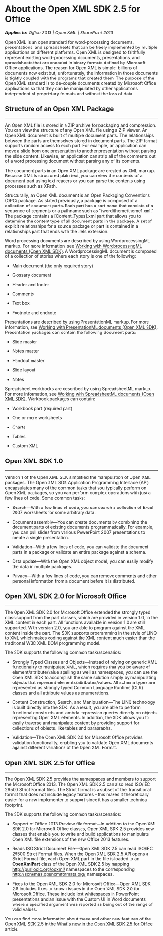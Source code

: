 
# About the Open XML SDK 2.5 for Office
***Applies to:** Office 2013 | Open XML | SharePoint 2013*

Open XML is an open standard for word-processing documents,
presentations, and spreadsheets that can be freely implemented by
multiple applications on different platforms. Open XML is designed to
faithfully represent existing word-processing documents, presentations,
and spreadsheets that are encoded in binary formats defined by Microsoft
Office applications. The reason for Open XML is simple: billions of
documents now exist but, unfortunately, the information in those
documents is tightly coupled with the programs that created them. The
purpose of the Open XML standard is to de-couple documents created by
Microsoft Office applications so that they can be manipulated by other
applications independent of proprietary formats and without the loss of
data.

## Structure of an Open XML Package

---------------------------------------------------------------------------------------------------------------------------------------------------------------------------------------------------------------------

An Open XML file is stored in a ZIP archive for packaging and
compression. You can view the structure of any Open XML file using a ZIP
viewer. An Open XML document is built of multiple document parts. The
relationships between the parts are themselves stored in document parts.
The ZIP format supports random access to each part. For example, an
application can move a slide from one presentation to another
presentation without parsing the slide content. Likewise, an application
can strip all of the comments out of a word processing document without
parsing any of its contents.

The document parts in an Open XML package are created as XML markup.
Because XML is structured plain text, you can view the contents of a
document part using text readers or you can parse the contents using
processes such as XPath.

Structurally, an Open XML document is an Open Packaging Conventions
(OPC) package. As stated previously, a package is composed of a
collection of document parts. Each part has a part name that consists of
a sequence of segments or a pathname such as "/word/theme/theme1.xml."
The package contains a [Content\_Types].xml part that allows you to
determine the content type of all document parts in the package. A set
of explicit relationships for a source package or part is contained in a
relationships part that ends with the .rels extension.

Word processing documents are described by using WordprocessingML
markup. For more information, see <span sdata="link">[Working with
WordprocessingML documents (Open XML
SDK)](bead244f-b551-477f-a296-41ead7bfcf5c.htm)</span>. A
WordprocessingML document is composed of a collection of stories where
each story is one of the following:

-   Main document (the only required story)

-   Glossary document

-   Header and footer

-   Comments

-   Text box

-   Footnote and endnote

Presentations are described by using PresentationML markup. For more
information, see <span sdata="link">[Working with PresentationML
documents (Open XML
SDK)](56aeeed4-24ce-42ba-a236-6fec6785dd93.htm)</span>. Presentation
packages can contain the following document parts:

-   Slide master

-   Notes master

-   Handout master

-   Slide layout

-   Notes

Spreadsheet workbooks are described by using SpreadsheetML markup. For
more information, see <span sdata="link">[Working with SpreadsheetML
documents (Open XML
SDK)](c984c74e-2f06-4aba-a64b-2bb928b2929e.htm)</span>. Workbook
packages can contain:

-   Workbook part (required part)

-   One or more worksheets

-   Charts

-   Tables

-   Custom XML

## Open XML SDK 1.0

-----------------------------------------------------------------------------------------------------------------------------------------------------------------------------------------------------

Version 1 of the Open XML SDK simplified the manipulation of Open XML
packages. The Open XML SDK Application Programming Interface (API)
encapsulates many of the common tasks that you typically perform on Open
XML packages, so you can perform complex operations with just a few
lines of code. Some common tasks:

-   <span class="label">Search</span>—With a few lines of code, you can
    search a collection of Excel 2007 worksheets for some arbitrary
    data.

-   <span class="label">Document assembly</span>—You can create
    documents by combining the document parts of existing documents
    programmatically. For example, you can pull slides from various
    PowerPoint 2007 presentations to create a single presentation.

-   <span class="label">Validation</span>—With a few lines of code, you
    can validate the document parts in a package or validate an entire
    package against a schema.

-   <span class="label">Data update</span>—With the Open XML object
    model, you can easily modify the data in multiple packages.

-   <span class="label">Privacy</span>—With a few lines of code, you can
    remove comments and other personal information from a document
    before it is distributed.

## Open XML SDK 2.0 for Microsoft Office

--------------------------------------------------------------------------------------------------------------------------------------------------------------------------------------------------------------------------

The Open XML SDK 2.0 for Microsoft Office extended the strongly typed
class support from the part classes, which are provided in version 1.0,
to the XML content in each part. All functions available in version 1.0
are still supported. With version 2.0, you are able to program against
the XML content inside the part. The SDK supports programming in the
style of LINQ to XML which makes coding against the XML content much
easier than the traditional W3C XML DOM programming model.

The SDK supports the following common tasks/scenarios:

-   <span class="label">Strongly Typed Classes and
    Objects</span>—Instead of relying on generic XML functionality to
    manipulate XML, which requires that you be aware of
    element/attribute/value spelling as well as namespaces, you can use
    the Open XML SDK to accomplish the same solution simply by
    manipulating objects that represent elements/attributes/values. All
    schema types are represented as strongly typed Common Language
    Runtime (CLR) classes and all attribute values as enumerations.

-   <span class="label">Content Construction, Search, and
    Manipulation</span>—The LINQ technology is built directly into the
    SDK. As a result, you are able to perform functional constructs and
    lambda expression queries directly on objects representing Open XML
    elements. In addition, the SDK allows you to easily traverse and
    manipulate content by providing support for collections of objects,
    like tables and paragraphs.

-   <span class="label">Validation</span>—The Open XML SDK 2.0 for
    Microsoft Office provides validation functionality, enabling you to
    validate Open XML documents against different variations of the Open
    XML Format.

## Open XML SDK 2.5 for Office

----------------------------------------------------------------------------------------------------------------------------------------------------------------------------------------------------------------

The Open XML SDK 2.5 provides the namespaces and members to support the
Microsoft Office 2013. The Open XML SDK 2.5 can also read ISO/IEC 29500
Strict Format files. The Strict format is a subset of the Transitional
format that does not include legacy features - this makes it
theoretically easier for a new implementer to support since it has a
smaller technical footprint.

The SDK supports the following common tasks/scenarios:

-   <span class="label">Support of Office 2013 Preview file
    format</span>—In addition to the Open XML SDK 2.0 for Microsoft
    Office classes, Open XML SDK 2.5 provides new classes that enable
    you to write and build applications to manipulate Open XML file
    extensions of the new Office 2013 features.

-   <span class="label">Reads ISO Strict Document File</span>—Open XML
    SDK 2.5 can read ISO/IEC 29500 Strict Format files. When the Open
    XML SDK 2.5 API opens a Strict Format file, each Open XML part in
    the file is loaded to an **OpenXmlPart**
    class of the Open XML SDK 2.5 by mapping <span
    class="keyword">http://purl.oclc.org/ooxml/</span> namespaces to the
    corresponding <span
    class="keyword">http://schemas.openxmlformats.org/</span>
    namespaces.

-   <span class="label">Fixes to the Open XML SDK 2.0 for Microsoft
    Office</span>—Open XML SDK 2.5 includes fixes to known issues in the
    Open XML SDK 2.0 for Microsoft Office. These include lost
    whitespaces in PowerPoint presentations and an issue with the Custom
    UI in Word documents where a specified argument was reported as
    being out of the range of valid values.

You can find more information about these and other new features of the
Open XML SDK 2.5 in the <span sdata="link">[What's new in the Open XML
SDK 2.5 for Office](4fbda0e3-5676-4a8f-ba62-3fba59fa418b.htm)</span>
article.




